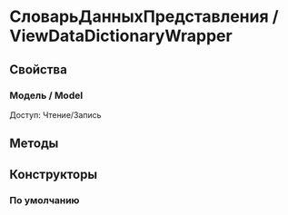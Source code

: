 
# СловарьДанныхПредставления / ViewDataDictionaryWrapper

  
## Свойства

    
### Модель / Model
	
Доступ: Чтение/Запись
## Методы

    
## Конструкторы

  
### По умолчанию